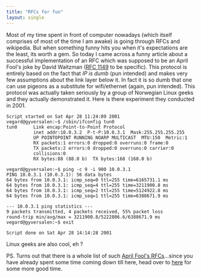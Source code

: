 ```yaml
---
title: "RFCs for fun"
layout: single
---
```


Most of my time spent in front of computer nowadays (which itself comprises of most of the time I am awake) is going through RFCs and wikipedia. But when something funny hits you when it's expectations are the least, its worth a gem. So today I came across a funny article about a successful implementation of an RFC which was supposed to be an April Fool's joke by David Waitzman (<u>RFC 1149</u> to be specific). This protocol is entirely based on the fact that *IP is dumb* (pun intended) and makes very few assumptions about the link layer below it. In fact it is so dumb that one can use pigeons as a substitute for wifi/ethernet (again, pun intended). This protocol was actually taken seriously by a group of Norwegian Linux geeks and they actually demonstrated it. Here is there experiment they conducted in 2001.

```
Script started on Sat Apr 28 11:24:09 2001
vegard@gyversalen:~$ /sbin/ifconfig tun0
tun0      Link encap:Point-to-Point Protocol
          inet addr:10.0.3.2  P-t-P:10.0.3.1  Mask:255.255.255.255
          UP POINTOPOINT RUNNING NOARP MULTICAST  MTU:150  Metric:1
          RX packets:1 errors:0 dropped:0 overruns:0 frame:0
          TX packets:2 errors:0 dropped:0 overruns:0 carrier:0
          collisions:0
          RX bytes:88 (88.0 b)  TX bytes:168 (168.0 b)

vegard@gyversalen:~$ ping -c 9 -i 900 10.0.3.1
PING 10.0.3.1 (10.0.3.1): 56 data bytes
64 bytes from 10.0.3.1: icmp_seq=0 ttl=255 time=6165731.1 ms
64 bytes from 10.0.3.1: icmp_seq=4 ttl=255 time=3211900.8 ms
64 bytes from 10.0.3.1: icmp_seq=2 ttl=255 time=5124922.8 ms
64 bytes from 10.0.3.1: icmp_seq=1 ttl=255 time=6388671.9 ms

--- 10.0.3.1 ping statistics ---
9 packets transmitted, 4 packets received, 55% packet loss
round-trip min/avg/max = 3211900.8/5222806.6/6388671.9 ms
vegard@gyversalen:~$ exit

Script done on Sat Apr 28 14:14:28 2001
```

Linux geeks are also cool, eh ?

PS. Turns out that there is a whole list of such <u>April Fool's RFCs</u>...since you have already spent some time coming down till here, head over to [here](https://www.wikiwand.com/en/April_Fools%27_Day_Request_for_Comments) for some more good time.
